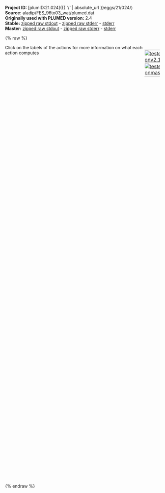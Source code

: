 **Project ID:** [plumID:21.024]({{ '/' | absolute_url }}eggs/21/024/)  
**Source:** aladip/FES_96to03_wat/plumed.dat  
**Originally used with PLUMED version:** 2.4  
**Stable:** [zipped raw stdout](plumed.dat.plumed.stdout.txt.zip) - [zipped raw stderr](plumed.dat.plumed.stderr.txt.zip) - [stderr](plumed.dat.plumed.stderr)  
**Master:** [zipped raw stdout](plumed.dat.plumed_master.stdout.txt.zip) - [zipped raw stderr](plumed.dat.plumed_master.stderr.txt.zip) - [stderr](plumed.dat.plumed_master.stderr)  

{% raw %}
<div style="width: 100%; float:left">
<div style="width: 90%; float:left" id="value_details_data/aladip/FES_96to03_wat/plumed.dat"> Click on the labels of the actions for more information on what each action computes </div>
<div style="width: 10%; float:left"><table><tr><td style="padding:1px"><a href="plumed.dat.plumed.stderr"><img src="https://img.shields.io/badge/v2.10-passing-green.svg" alt="tested onv2.10" /></a></td></tr><tr><td style="padding:1px"><a href="plumed.dat.plumed_master.stderr"><img src="https://img.shields.io/badge/master-passing-green.svg" alt="tested onmaster" /></a></td></tr></table></div></div>
<pre style="width=97%;">
<span style="color:blue" class="comment"># set up two variables for Phi and Psi dihedral angles</span>
<span class="plumedtooltip" style="color:green">WHOLEMOLECULES<span class="right">This action is used to rebuild molecules that can become split by the periodic boundary conditions. <a href="https://www.plumed.org/doc-master/user-doc/html/_w_h_o_l_e_m_o_l_e_c_u_l_e_s.html" style="color:green">More details</a><i></i></span></span> <span class="plumedtooltip">STRIDE<span class="right"> the frequency with which molecules are reassembled<i></i></span></span>=1 <span class="plumedtooltip">ENTITY0<span class="right">the atoms that make up a molecule that you wish to align<i></i></span></span>=1-22

<span style="display:none;" id="data/aladip/FES_96to03_wat/plumed.dat">The WHOLEMOLECULES action with label <b></b> calculates something</span><b name="data/aladip/FES_96to03_wat/plumed.datphi" onclick='showPath("data/aladip/FES_96to03_wat/plumed.dat","data/aladip/FES_96to03_wat/plumed.datphi","data/aladip/FES_96to03_wat/plumed.datphi","black")'>phi</b><span style="display:none;" id="data/aladip/FES_96to03_wat/plumed.datphi">The TORSION action with label <b>phi</b> calculates the following quantities:<table  align="center" frame="void" width="95%" cellpadding="5%"><tr><td width="5%"><b> Quantity </b>  </td><td width="5%"><b> Type </b>  </td><td><b> Description </b> </td></tr><tr><td width="5%">phi</td><td width="5%"><font color="black">scalar</font></td><td>the TORSION involving these atoms</td></tr></table></span>: <span class="plumedtooltip" style="color:green">TORSION<span class="right">Calculate a torsional angle. <a href="https://www.plumed.org/doc-master/user-doc/html/_t_o_r_s_i_o_n.html" style="color:green">More details</a><i></i></span></span> <span class="plumedtooltip">ATOMS<span class="right">the four atoms involved in the torsional angle<i></i></span></span>=5,7,9,15
<b name="data/aladip/FES_96to03_wat/plumed.datpsi" onclick='showPath("data/aladip/FES_96to03_wat/plumed.dat","data/aladip/FES_96to03_wat/plumed.datpsi","data/aladip/FES_96to03_wat/plumed.datpsi","black")'>psi</b><span style="display:none;" id="data/aladip/FES_96to03_wat/plumed.datpsi">The TORSION action with label <b>psi</b> calculates the following quantities:<table  align="center" frame="void" width="95%" cellpadding="5%"><tr><td width="5%"><b> Quantity </b>  </td><td width="5%"><b> Type </b>  </td><td><b> Description </b> </td></tr><tr><td width="5%">psi</td><td width="5%"><font color="black">scalar</font></td><td>the TORSION involving these atoms</td></tr></table></span>: <span class="plumedtooltip" style="color:green">TORSION<span class="right">Calculate a torsional angle. <a href="https://www.plumed.org/doc-master/user-doc/html/_t_o_r_s_i_o_n.html" style="color:green">More details</a><i></i></span></span> <span class="plumedtooltip">ATOMS<span class="right">the four atoms involved in the torsional angle<i></i></span></span>=7,9,15,17

<b name="data/aladip/FES_96to03_wat/plumed.datpm" onclick='showPath("data/aladip/FES_96to03_wat/plumed.dat","data/aladip/FES_96to03_wat/plumed.datpm","data/aladip/FES_96to03_wat/plumed.datpm","black")'>pm</b><span style="display:none;" id="data/aladip/FES_96to03_wat/plumed.datpm">The PROPERTYMAP action with label <b>pm</b> calculates the following quantities:<table  align="center" frame="void" width="95%" cellpadding="5%"><tr><td width="5%"><b> Quantity </b>  </td><td width="5%"><b> Type </b>  </td><td><b> Description </b> </td></tr><tr><td width="5%">pm.X</td><td width="5%"><font color="black">scalar</font></td><td>the projection of the instanenous position in CV space on the coordinate X that is defined in the reference file</td></tr><tr><td width="5%">pm.zzz</td><td width="5%"><font color="black">scalar</font></td><td>the projection of the instanenous position in CV space on the coordinate zzz that is defined in the reference file</td></tr></table></span>: <span class="plumedtooltip" style="color:green">PROPERTYMAP<span class="right">Calculate generic property maps. <a href="https://www.plumed.org/doc-master/user-doc/html/_p_r_o_p_e_r_t_y_m_a_p.html" style="color:green">More details</a><i></i></span></span> <span class="plumedtooltip">REFERENCE<span class="right">the pdb is needed to provide the various milestones<i></i></span></span>=reference.pdb <span class="plumedtooltip">PROPERTY<span class="right">the property to be used in the indexing: this goes in the REMARK field of the reference<i></i></span></span>=X <span class="plumedtooltip">LAMBDA<span class="right">the lambda parameter is needed for smoothing, is in the units of plumed<i></i></span></span>=1000
<b name="data/aladip/FES_96to03_wat/plumed.datbvX" onclick='showPath("data/aladip/FES_96to03_wat/plumed.dat","data/aladip/FES_96to03_wat/plumed.datbvX","data/aladip/FES_96to03_wat/plumed.datbvX","black")'>bvX</b><span style="display:none;" id="data/aladip/FES_96to03_wat/plumed.datbvX">The BIASVALUE action with label <b>bvX</b> calculates the following quantities:<table  align="center" frame="void" width="95%" cellpadding="5%"><tr><td width="5%"><b> Quantity </b>  </td><td width="5%"><b> Type </b>  </td><td><b> Description </b> </td></tr><tr><td width="5%">bvX.bias</td><td width="5%"><font color="black">scalar</font></td><td>the instantaneous value of the bias potential</td></tr><tr><td width="5%">bvX.pm.X_bias</td><td width="5%"><font color="black">scalar</font></td><td>one or multiple instances of this quantity can be referenced elsewhere in the input file. these quantities will named with  the arguments of the bias followed by the character string _bias. These quantities tell the user how much the bias is due to each of the colvars. This particular component measures this quantity for the input CV named pm.X</td></tr></table></span>: <span class="plumedtooltip" style="color:green">BIASVALUE<span class="right">Takes the value of one variable and use it as a bias <a href="https://www.plumed.org/doc-master/user-doc/html/_b_i_a_s_v_a_l_u_e.html" style="color:green">More details</a><i></i></span></span> <span class="plumedtooltip">ARG<span class="right">the labels of the scalar/vector arguments whose values will be used as a bias on the system<i></i></span></span>=<b name="data/aladip/FES_96to03_wat/plumed.datpm">pm.X</b>

<span class="plumedtooltip" style="color:green">METAD<span class="right">Used to performed metadynamics on one or more collective variables. <a href="https://www.plumed.org/doc-master/user-doc/html/_m_e_t_a_d.html" style="color:green">More details</a><i></i></span></span> ...
<span class="plumedtooltip">LABEL<span class="right">a label for the action so that its output can be referenced in the input to other actions<i></i></span></span>=<b name="data/aladip/FES_96to03_wat/plumed.datmetad" onclick='showPath("data/aladip/FES_96to03_wat/plumed.dat","data/aladip/FES_96to03_wat/plumed.datmetad","data/aladip/FES_96to03_wat/plumed.datmetad","black")'>metad</b><span style="display:none;" id="data/aladip/FES_96to03_wat/plumed.datmetad">The METAD action with label <b>metad</b> calculates the following quantities:<table  align="center" frame="void" width="95%" cellpadding="5%"><tr><td width="5%"><b> Quantity </b>  </td><td width="5%"><b> Type </b>  </td><td><b> Description </b> </td></tr><tr><td width="5%">metad.bias</td><td width="5%"><font color="black">scalar</font></td><td>the instantaneous value of the bias potential</td></tr></table></span>
<span class="plumedtooltip">ARG<span class="right">the labels of the scalars on which the bias will act<i></i></span></span>=<b name="data/aladip/FES_96to03_wat/plumed.datphi">phi</b>,<b name="data/aladip/FES_96to03_wat/plumed.datpsi">psi</b>
<span class="plumedtooltip">PACE<span class="right">the frequency for hill addition<i></i></span></span>=500 
<span class="plumedtooltip">HEIGHT<span class="right">the heights of the Gaussian hills<i></i></span></span>=1.2 
<span class="plumedtooltip">SIGMA<span class="right">the widths of the Gaussian hills<i></i></span></span>=0.35,0.35 
<span class="plumedtooltip">FILE<span class="right"> a file in which the list of added hills is stored<i></i></span></span>=HILLS 
<span class="plumedtooltip">BIASFACTOR<span class="right">use well tempered metadynamics and use this bias factor<i></i></span></span>=6.0
<span class="plumedtooltip">GRID_MIN<span class="right">the lower bounds for the grid<i></i></span></span>=-pi,-pi
<span class="plumedtooltip">GRID_MAX<span class="right">the upper bounds for the grid<i></i></span></span>=pi,pi 
<span class="plumedtooltip">TEMP<span class="right">the system temperature - this is only needed if you are doing well-tempered metadynamics<i></i></span></span>=300.0
... METAD
<br/><span style="color:blue" class="comment"># monitor the two variables and the metadynamics bias potential</span>
<span class="plumedtooltip" style="color:green">PRINT<span class="right">Print quantities to a file. <a href="https://www.plumed.org/doc-master/user-doc/html/_p_r_i_n_t.html" style="color:green">More details</a><i></i></span></span> <span class="plumedtooltip">STRIDE<span class="right"> the frequency with which the quantities of interest should be output<i></i></span></span>=100 <span class="plumedtooltip">ARG<span class="right">the labels of the values that you would like to print to the file<i></i></span></span>=<b name="data/aladip/FES_96to03_wat/plumed.datphi">phi</b>,<b name="data/aladip/FES_96to03_wat/plumed.datpsi">psi</b>,<b name="data/aladip/FES_96to03_wat/plumed.datpm">pm.X</b>,<b name="data/aladip/FES_96to03_wat/plumed.datmetad">metad.bias</b>,<b name="data/aladip/FES_96to03_wat/plumed.datbvX">bvX.pm.X_bias</b> <span class="plumedtooltip">FILE<span class="right">the name of the file on which to output these quantities<i></i></span></span>=COLVAR
</pre>
{% endraw %}
